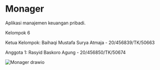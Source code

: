 # Monager
Aplikasi manajemen keuangan pribadi.

Kelompok 6

Ketua Kelompok: Baihaqi Mustafa Surya Atmaja - 20/456839/TK/50663

Anggota 1: Rasyid Baskoro Agung - 20/456850/TK/50674

![Monager drawio](https://github.com/mustafabaihaqi07/Monager/assets/75787747/5baf0292-c1f8-4989-92f6-4a5b3306c4b4)

